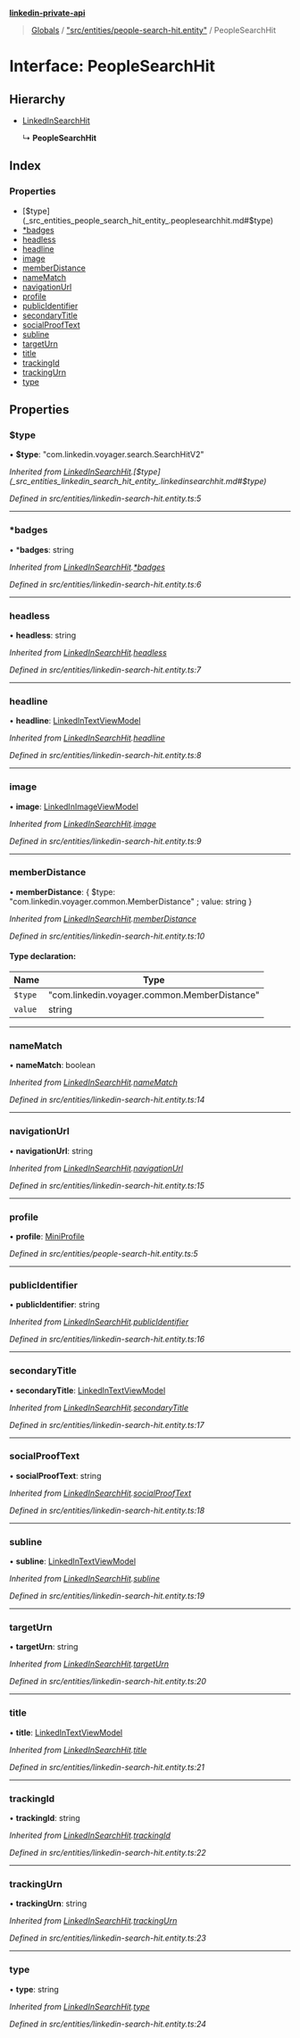 **[linkedin-private-api](../README.md)**

> [Globals](../globals.md) / ["src/entities/people-search-hit.entity"](../modules/_src_entities_people_search_hit_entity_.md) / PeopleSearchHit

# Interface: PeopleSearchHit

## Hierarchy

* [LinkedInSearchHit](_src_entities_linkedin_search_hit_entity_.linkedinsearchhit.md)

  ↳ **PeopleSearchHit**

## Index

### Properties

* [$type](_src_entities_people_search_hit_entity_.peoplesearchhit.md#$type)
* [*badges](_src_entities_people_search_hit_entity_.peoplesearchhit.md#*badges)
* [headless](_src_entities_people_search_hit_entity_.peoplesearchhit.md#headless)
* [headline](_src_entities_people_search_hit_entity_.peoplesearchhit.md#headline)
* [image](_src_entities_people_search_hit_entity_.peoplesearchhit.md#image)
* [memberDistance](_src_entities_people_search_hit_entity_.peoplesearchhit.md#memberdistance)
* [nameMatch](_src_entities_people_search_hit_entity_.peoplesearchhit.md#namematch)
* [navigationUrl](_src_entities_people_search_hit_entity_.peoplesearchhit.md#navigationurl)
* [profile](_src_entities_people_search_hit_entity_.peoplesearchhit.md#profile)
* [publicIdentifier](_src_entities_people_search_hit_entity_.peoplesearchhit.md#publicidentifier)
* [secondaryTitle](_src_entities_people_search_hit_entity_.peoplesearchhit.md#secondarytitle)
* [socialProofText](_src_entities_people_search_hit_entity_.peoplesearchhit.md#socialprooftext)
* [subline](_src_entities_people_search_hit_entity_.peoplesearchhit.md#subline)
* [targetUrn](_src_entities_people_search_hit_entity_.peoplesearchhit.md#targeturn)
* [title](_src_entities_people_search_hit_entity_.peoplesearchhit.md#title)
* [trackingId](_src_entities_people_search_hit_entity_.peoplesearchhit.md#trackingid)
* [trackingUrn](_src_entities_people_search_hit_entity_.peoplesearchhit.md#trackingurn)
* [type](_src_entities_people_search_hit_entity_.peoplesearchhit.md#type)

## Properties

### $type

•  **$type**: \"com.linkedin.voyager.search.SearchHitV2\"

*Inherited from [LinkedInSearchHit](_src_entities_linkedin_search_hit_entity_.linkedinsearchhit.md).[$type](_src_entities_linkedin_search_hit_entity_.linkedinsearchhit.md#$type)*

*Defined in src/entities/linkedin-search-hit.entity.ts:5*

___

### *badges

•  ***badges**: string

*Inherited from [LinkedInSearchHit](_src_entities_linkedin_search_hit_entity_.linkedinsearchhit.md).[*badges](_src_entities_linkedin_search_hit_entity_.linkedinsearchhit.md#*badges)*

*Defined in src/entities/linkedin-search-hit.entity.ts:6*

___

### headless

•  **headless**: string

*Inherited from [LinkedInSearchHit](_src_entities_linkedin_search_hit_entity_.linkedinsearchhit.md).[headless](_src_entities_linkedin_search_hit_entity_.linkedinsearchhit.md#headless)*

*Defined in src/entities/linkedin-search-hit.entity.ts:7*

___

### headline

•  **headline**: [LinkedInTextViewModel](_src_entities_linkedin_text_view_model_entity_.linkedintextviewmodel.md)

*Inherited from [LinkedInSearchHit](_src_entities_linkedin_search_hit_entity_.linkedinsearchhit.md).[headline](_src_entities_linkedin_search_hit_entity_.linkedinsearchhit.md#headline)*

*Defined in src/entities/linkedin-search-hit.entity.ts:8*

___

### image

•  **image**: [LinkedInImageViewModel](_src_entities_linkedin_image_view_model_entity_.linkedinimageviewmodel.md)

*Inherited from [LinkedInSearchHit](_src_entities_linkedin_search_hit_entity_.linkedinsearchhit.md).[image](_src_entities_linkedin_search_hit_entity_.linkedinsearchhit.md#image)*

*Defined in src/entities/linkedin-search-hit.entity.ts:9*

___

### memberDistance

•  **memberDistance**: { $type: \"com.linkedin.voyager.common.MemberDistance\" ; value: string  }

*Inherited from [LinkedInSearchHit](_src_entities_linkedin_search_hit_entity_.linkedinsearchhit.md).[memberDistance](_src_entities_linkedin_search_hit_entity_.linkedinsearchhit.md#memberdistance)*

*Defined in src/entities/linkedin-search-hit.entity.ts:10*

#### Type declaration:

Name | Type |
------ | ------ |
`$type` | \"com.linkedin.voyager.common.MemberDistance\" |
`value` | string |

___

### nameMatch

•  **nameMatch**: boolean

*Inherited from [LinkedInSearchHit](_src_entities_linkedin_search_hit_entity_.linkedinsearchhit.md).[nameMatch](_src_entities_linkedin_search_hit_entity_.linkedinsearchhit.md#namematch)*

*Defined in src/entities/linkedin-search-hit.entity.ts:14*

___

### navigationUrl

•  **navigationUrl**: string

*Inherited from [LinkedInSearchHit](_src_entities_linkedin_search_hit_entity_.linkedinsearchhit.md).[navigationUrl](_src_entities_linkedin_search_hit_entity_.linkedinsearchhit.md#navigationurl)*

*Defined in src/entities/linkedin-search-hit.entity.ts:15*

___

### profile

•  **profile**: [MiniProfile](_src_entities_mini_profile_entity_.miniprofile.md)

*Defined in src/entities/people-search-hit.entity.ts:5*

___

### publicIdentifier

•  **publicIdentifier**: string

*Inherited from [LinkedInSearchHit](_src_entities_linkedin_search_hit_entity_.linkedinsearchhit.md).[publicIdentifier](_src_entities_linkedin_search_hit_entity_.linkedinsearchhit.md#publicidentifier)*

*Defined in src/entities/linkedin-search-hit.entity.ts:16*

___

### secondaryTitle

•  **secondaryTitle**: [LinkedInTextViewModel](_src_entities_linkedin_text_view_model_entity_.linkedintextviewmodel.md)

*Inherited from [LinkedInSearchHit](_src_entities_linkedin_search_hit_entity_.linkedinsearchhit.md).[secondaryTitle](_src_entities_linkedin_search_hit_entity_.linkedinsearchhit.md#secondarytitle)*

*Defined in src/entities/linkedin-search-hit.entity.ts:17*

___

### socialProofText

•  **socialProofText**: string

*Inherited from [LinkedInSearchHit](_src_entities_linkedin_search_hit_entity_.linkedinsearchhit.md).[socialProofText](_src_entities_linkedin_search_hit_entity_.linkedinsearchhit.md#socialprooftext)*

*Defined in src/entities/linkedin-search-hit.entity.ts:18*

___

### subline

•  **subline**: [LinkedInTextViewModel](_src_entities_linkedin_text_view_model_entity_.linkedintextviewmodel.md)

*Inherited from [LinkedInSearchHit](_src_entities_linkedin_search_hit_entity_.linkedinsearchhit.md).[subline](_src_entities_linkedin_search_hit_entity_.linkedinsearchhit.md#subline)*

*Defined in src/entities/linkedin-search-hit.entity.ts:19*

___

### targetUrn

•  **targetUrn**: string

*Inherited from [LinkedInSearchHit](_src_entities_linkedin_search_hit_entity_.linkedinsearchhit.md).[targetUrn](_src_entities_linkedin_search_hit_entity_.linkedinsearchhit.md#targeturn)*

*Defined in src/entities/linkedin-search-hit.entity.ts:20*

___

### title

•  **title**: [LinkedInTextViewModel](_src_entities_linkedin_text_view_model_entity_.linkedintextviewmodel.md)

*Inherited from [LinkedInSearchHit](_src_entities_linkedin_search_hit_entity_.linkedinsearchhit.md).[title](_src_entities_linkedin_search_hit_entity_.linkedinsearchhit.md#title)*

*Defined in src/entities/linkedin-search-hit.entity.ts:21*

___

### trackingId

•  **trackingId**: string

*Inherited from [LinkedInSearchHit](_src_entities_linkedin_search_hit_entity_.linkedinsearchhit.md).[trackingId](_src_entities_linkedin_search_hit_entity_.linkedinsearchhit.md#trackingid)*

*Defined in src/entities/linkedin-search-hit.entity.ts:22*

___

### trackingUrn

•  **trackingUrn**: string

*Inherited from [LinkedInSearchHit](_src_entities_linkedin_search_hit_entity_.linkedinsearchhit.md).[trackingUrn](_src_entities_linkedin_search_hit_entity_.linkedinsearchhit.md#trackingurn)*

*Defined in src/entities/linkedin-search-hit.entity.ts:23*

___

### type

•  **type**: string

*Inherited from [LinkedInSearchHit](_src_entities_linkedin_search_hit_entity_.linkedinsearchhit.md).[type](_src_entities_linkedin_search_hit_entity_.linkedinsearchhit.md#type)*

*Defined in src/entities/linkedin-search-hit.entity.ts:24*
